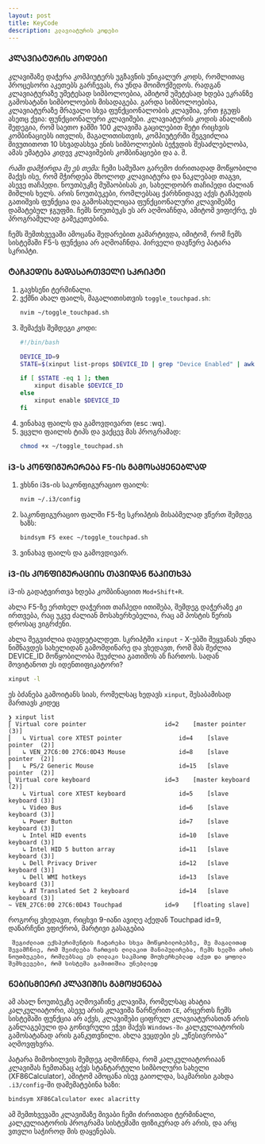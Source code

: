 ```yaml
---
layout: post
title: KeyCode
description: კლავიატურის კოდები
---
```


### ᲙᲚᲐᲕᲘᲐᲢᲣᲠᲘᲡ ᲙᲝᲓᲔᲑᲘ

კლავიშაზე დაჭერა კომპიუტერს უგზავნის უნიკალურ კოდს, რომლითაც პროცესორი აკეთებს გარჩევას, რა უნდა მოიმოქმედოს. რადგან კლავიატურაზე უმეტესად სიმბოლოებია, ამიტომ უმეტესად ხდება ეკრანზე გამოსატანი სიმბოლოების მისადაგება. გარდა სიმბოლოებისა, კლავიატურაზე მრავალი სხვა ფუნქციონალობის კლავშია, ერთ ჯგუფს ასეთც ქვია: ფუნქციონალური კლავიშები. კლავიატურის კოდის ანალიზის შედეგია, რომ საეთო ჯამში 100 კლავიშა გაცილებით მეტი რიცხვის კომბინაციებს ითვლის, მაგალითისთვის, კომპიუტერში შეგვიძლია მივუთითოთ 10 სხვადასხვა ენის სიმბოლოების ბეჭვდის შესაძლებლობა, ამას ემატება კიდევ კლავიშების კომბინაციები და ა. შ.

*რაში დამჭირდა მე ეს თემა:* ჩემი სამუშაო გარემო ძირითადად მოწყობილი მაქვს ისე, რომ მჭირდება მხოლოდ კლავიატურა და ნაკლებად თაგვი, ასევე თაჩპედი. ნოუთბუკზე მუშაობისას კი, სახელდობრ თაჩიპედი ძალიან მიშლის ხელს. არის ნოუთბუკები, რომლებსაც ქარხნიდავე აქვს ტაჩპედის გათიშვის ფუნქცია და გამოსახულიცაა ფუნქციონალური კლავიშებზე დამატებულ ჯგუფში. ჩემს ნოუთბუკს ეს არ აღმოაჩნდა, ამიტომ ვიფიქრე, ეს პროგრამულად გამეკეთებინა.

ჩემს შემთხვევაში ამოცანა შედარებით გამარტივდა, იმიტომ, რომ ჩემს სისტემაში F5-ს ფუნქცია არ აღმოაჩნდა. პირველი დავწერე პატარა სკრიპტი.

### ᲢᲐᲩᲞᲔᲓᲘᲡ ᲒᲐᲓᲐᲡᲐᲠᲗᲕᲔᲚᲘ ᲡᲙᲠᲘᲞᲢᲘ

1. გავხსენი ტერმინალი.
2. ვქმნი ახალ ფაილს, მაგალითისთვის `toggle_touchpad.sh`:
   ```bash
   nvim ~/toggle_touchpad.sh
   ```
3. შემაქვს შემდეგი კოდი:
   ```bash
   #!/bin/bash

   DEVICE_ID=9
   STATE=$(xinput list-props $DEVICE_ID | grep "Device Enabled" | awk '{print $4}')

   if [ $STATE -eq 1 ]; then
       xinput disable $DEVICE_ID
   else
       xinput enable $DEVICE_ID
   fi
   ```
4. ვინახავ ფაილს და გამოვდივართ (esc :wq).
5. ვცვლი ფაილის ტიპს და ვაქცევ მას პროგრამად:
   ```bash
   chmod +x ~/toggle_touchpad.sh
   ```

### i3-Ს ᲙᲝᲜᲤᲘᲒᲣᲠᲔᲠᲔᲑᲐ F5-ᲘᲡ ᲒᲐᲛᲝᲡᲐᲧᲔᲜᲔᲑᲚᲐᲓ



1. ვხსნი i3s-ის საკონფიგურაციო ფაილს:
   ```bash
   nvim ~/.i3/config
   ```
2. საკონფიგურაციო ფალში F5-ზე სკრიპტის მისაბმელად ვწერთ შემდეგ ხაზს:
   ```bash
   bindsym F5 exec ~/toggle_touchpad.sh
   ```
3. ვინახავ ფაილს და გამოვდივარ.

### i3-ᲘᲡ ᲙᲝᲜᲤᲘᲒᲣᲠᲐᲪᲘᲘᲡ ᲗᲐᲕᲘᲓᲐᲜ ᲬᲐᲙᲘᲗᲮᲕᲐ

i3-ის გადატვირთვა ხდება კომბინაციით  `Mod+Shift+R`.

ახლა F5-ზე ერთხელ დაჭერით თაჩპედი ითიშება, შემდეგ დაჭერაზე კი ირთვება, რაც უკვე ძალიან მოსახერხებელია, რაც ამ პოსტის წერის დროსაც ვიგრძენი.

ახლა შეგვიძლია დავდეტალდეთ. სკრიპტში `xinput` - X-ებში შეყვანას უნდა ნიშნავდეს სახელიდან გამომდინარე და ვხედავთ, რომ მას შეძლია DEVICE_ID მოწყობილობა შეუძლია გათიშოს ან ჩართოს. სადან მოვიტანოთ ეს იდენთიფიკატორი?

```bash
xinput -l
```
ეს ბძანება გამოიტანს სიას, რომელსაც ხედავს `xinput`, შესაბამისად მართავს კიდეც

```text
❯ xinput list
⎡ Virtual core pointer                    	id=2	[master pointer  (3)]
⎜   ↳ Virtual core XTEST pointer              	id=4	[slave  pointer  (2)]
⎜   ↳ VEN_27C6:00 27C6:0D43 Mouse             	id=8	[slave  pointer  (2)]
⎜   ↳ PS/2 Generic Mouse                      	id=15	[slave  pointer  (2)]
⎣ Virtual core keyboard                   	id=3	[master keyboard (2)]
    ↳ Virtual core XTEST keyboard             	id=5	[slave  keyboard (3)]
    ↳ Video Bus                               	id=6	[slave  keyboard (3)]
    ↳ Power Button                            	id=7	[slave  keyboard (3)]
    ↳ Intel HID events                        	id=10	[slave  keyboard (3)]
    ↳ Intel HID 5 button array                	id=11	[slave  keyboard (3)]
    ↳ Dell Privacy Driver                     	id=12	[slave  keyboard (3)]
    ↳ Dell WMI hotkeys                        	id=13	[slave  keyboard (3)]
    ↳ AT Translated Set 2 keyboard            	id=14	[slave  keyboard (3)]
∼ VEN_27C6:00 27C6:0D43 Touchpad          	id=9	[floating slave]
```
როგორც ვხედავთ, რიცხვი 9-იანი ავიღე აქედან Touchpad id=9, დანარჩენი ვფიქრობ, მარტივი გასაგებია

```NOTE
 შეგიძლიათ ექსპერიმენტის ჩატარება სხვა მოწყობილობებზე, მე მაგალითად შევამჩნიე, რომ შეიძლება ჩართვის ღილაკით მანიპულირება, ჩემს ხელში არის ნოუთბუკები, რომლებსაც ეს ღილაკი საკმაოდ მოუხერხებლად აქვთ და ყოფილა შემხვევები, რომ სისტემა გამითიშია უნებლიედ
```

### ᲜᲔᲑᲘᲡᲛᲘᲔᲠᲘ ᲙᲚᲐᲕᲘᲨᲘᲡ ᲒᲐᲛᲝᲧᲔᲜᲔᲑᲐ

ამ ახალ ნოუთბუკზე აღმოვაჩინე კლავიშა, რომელსაც ახატია კალკულიატორი, ასევე არის კლავიშა წარწერით `CE`, არცერთს ჩემს სისტემაში ფუნქცია არ აქვს, კლავიშები ციფრულ კლავიატურასთან არის განლაგებული და გონივრული ეჭვი მაქვს `Windows-ში` კალკულიატორის გამოსატანად არის განკუთვნილი. ახლა ვეცდები ეს „უწესივრობა“ აღმოვფხვრა.

პატარა მიმოხილვის შემდეგ აღმოჩნდა, რომ კალკულიატორიაან კლავიშას ჩემთანაც აქვს სტანტარტული სიმბოლური სახელი (XF86Calculator), ამიტომ ამოცანა ისევ გაიოლდა, საკმარისი გახდა `.i3/config`-ში დამემატებინა ხაზი:

```bash
bindsym XF86Calculator exec alacritty
```
ამ შემთხვევაში კლავიშაზე მივაბი ჩემი ძირითადი ტერმინალი, კალკულიატორის პროგრამა სისტემაში ფიზიკურად არ არის, და არც ვთვლი საჭიროდ მის დაყენებას.  
